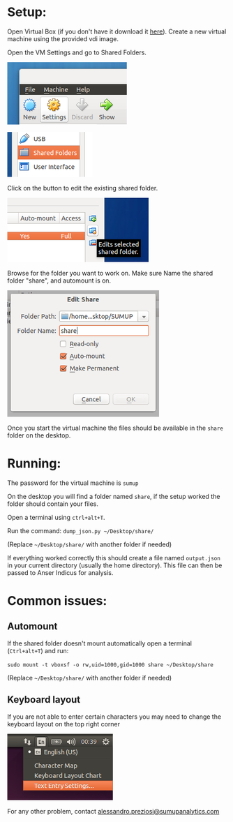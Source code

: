 Setup:
======

Open Virtual Box (if you don't have it download it [here](https://www.virtualbox.org/wiki/Downloads)). 
Create a new virtual machine using the provided vdi image.

Open the VM Settings and go to Shared Folders.

![Step 1](img/step1.png)

![Step 2](img/step2.png)

Click on the button to edit the existing shared folder.

![Step 3](img/step3.png)
 
Browse for the folder you want to work on. Make sure Name the shared folder "share", and automount is on.

![Step 4](img/step4.png)

Once you start the virtual machine the files should be available in the `share` folder on the desktop.

Running:
========

The password for the virtual machine is `sumup`

On the desktop you will find a folder named `share`, if the setup worked the folder should contain your files.

Open a terminal using `ctrl+alt+T`.

Run the command: `dump_json.py ~/Desktop/share/`

(Replace `~/Desktop/share/` with another folder if needed)

If everything worked correctly this should create a file named `output.json` in your current directory (usually the home directory). This file can then be passed to Anser Indicus for analysis.


Common issues:
==============

Automount
---------

If the shared folder doesn't mount automatically open a terminal (`Ctrl+alt+T`) and run:

`sudo mount -t vboxsf -o rw,uid=1000,gid=1000 share ~/Desktop/share`

(Replace `~/Desktop/share/` with another folder if needed)

Keyboard layout
---------------

If you are not able to enter certain characters you may need to change the keyboard layout on the top right corner

![Layout](img/layout.png)


For any other problem, contact alessandro.preziosi@sumupanalytics.com
